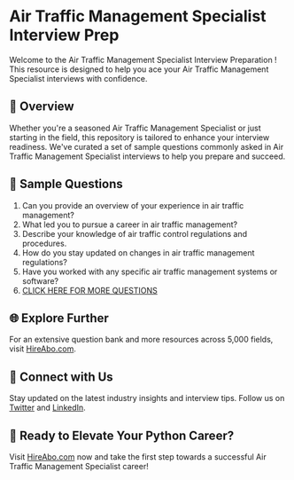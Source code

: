 # Air Traffic Management Specialist Interview Prep

Welcome to the Air Traffic Management Specialist Interview Preparation ! This resource is designed to help you ace your Air Traffic Management Specialist interviews with confidence.

## 🚀 Overview

Whether you're a seasoned Air Traffic Management Specialist or just starting in the field, this repository is tailored to enhance your interview readiness. We've curated a set of sample questions commonly asked in Air Traffic Management Specialist interviews to help you prepare and succeed.

## 📝 Sample Questions

1. Can you provide an overview of your experience in air traffic management?
2. What led you to pursue a career in air traffic management?
3. Describe your knowledge of air traffic control regulations and procedures.
4. How do you stay updated on changes in air traffic management regulations?
5. Have you worked with any specific air traffic management systems or software?
6. [CLICK HERE FOR MORE QUESTIONS](https://hireabo.com/job/23_3_17/Air%20Traffic%20Management%20Specialist)

## 🌐 Explore Further

For an extensive question bank and more resources across 5,000 fields, visit [HireAbo.com](https://www.hireabo.com).

## 📱 Connect with Us

Stay updated on the latest industry insights and interview tips. Follow us on [Twitter](https://twitter.com/hireabo) and [LinkedIn](https://www.linkedin.com/in/hire-abo-3609972a8/).

## 🚀 Ready to Elevate Your Python Career?

Visit [HireAbo.com](https://www.hireabo.com) now and take the first step towards a successful Air Traffic Management Specialist career!